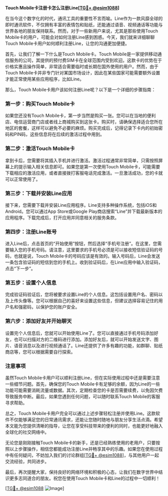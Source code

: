 **Touch Mobile卡注册卡怎么注册Line[[TG💪+ @esim1088](https://t.me/s/esim1088)]**

在当今这个数字化的时代，通讯工具的重要性不言而喻。Line作为一款风靡全球的即时通讯软件，不仅拥有丰富的表情包和贴纸，还能通过语音、视频通话等功能与世界各地的朋友保持联系。然而，对于一些新用户来说，尤其是那些使用Touch Mobile卡的用户，可能会对如何注册Line感到困惑。今天，我们就来详细聊聊Touch Mobile卡用户如何顺利注册Line，让您的沟通更加便捷。

首先，让我们了解一下什么是Touch Mobile卡。Touch Mobile是一家提供移动通信服务的公司，其提供的预付费SIM卡在全球范围内受到欢迎。这款卡的优势在于价格实惠且操作简单，非常适合需要临时或长期在国外使用的用户。然而，由于Touch Mobile卡并非专门针对某国市场设计，因此在某些国家可能需要额外设置才能正常使用某些应用程序，比如Line。

那么，Touch Mobile卡用户该如何注册Line呢？以下是一个详细的步骤指南：

### 第一步：购买Touch Mobile卡

如果您还没有Touch Mobile卡，第一步当然是购买一张。您可以在当地的便利店、电信运营商门店或者线上商城购买到这张卡。购买时，请确保选择适合您所在地区的套餐，这样可以避免不必要的麻烦。购买完成后，记得记录下卡内的初始密码和PIN码，这些信息将在后续的激活过程中用到。

### 第二步：激活Touch Mobile卡

拿到卡后，您需要将其插入手机并进行激活。激活过程通常非常简单，只需按照屏幕上的提示输入相关信息即可。如果您是第一次使用Touch Mobile卡，可能需要下载相应的激活应用，或者直接拨打客服电话完成激活。一旦激活成功，您的卡就可以正常使用了。

### 第三步：下载并安装Line应用

接下来，您需要下载并安装Line应用程序。Line支持多种操作系统，包括iOS和Android。您可以通过App Store或Google Play商店搜索“Line”并下载最新版本的应用程序。下载完成后，打开应用并同意相关的服务条款。

### 第四步：注册Line账号

进入Line后，点击首页的“开始使用”按钮，然后选择“手机号注册”。在这里，您需要输入您的手机号码。请注意，这里要求的手机号必须是可以接收短信验证码的号码，也就是说，Touch Mobile卡的号码应该是有效的。输入号码后，Line会发送一条包含验证码的短信到您的手机上。收到验证码后，在Line应用中输入验证码，点击“下一步”。

### 第五步：设置个人信息

完成验证码验证后，您将被要求设置Line的个人信息。这包括设置用户名、密码以及上传头像等。您可以根据自己的喜好来设置这些信息，但建议选择容易记住的用户名和强密码，以保护您的账户安全。

### 第六步：添加好友并开始聊天

设置完个人信息后，您就可以开始使用Line了。您可以直接通过手机号码添加好友，也可以扫描对方的二维码进行添加。添加好友后，就可以开始发送文字、图片、语音消息以及进行视频通话了。Line还提供了许多有趣的功能，如群聊、贴纸商店等，您可以根据需要自行探索。

### 注意事项

虽然Touch Mobile卡用户可以顺利注册Line，但在实际使用过程中还是需要注意一些细节问题。首先，确保您的Touch Mobile卡有足够的余额，因为Line的一些功能可能需要消耗流量或数据。其次，定期检查您的卡是否需要续费，以免因欠费导致服务中断。最后，如果您遇到任何问题，可以随时联系Touch Mobile的客服寻求帮助。

总之，Touch Mobile卡用户完全可以通过上述步骤轻松注册并使用Line。这款软件不仅能够满足您的日常通讯需求，还能让您随时随地与朋友分享生活点滴。希望本文能为您提供清晰的指导，让您在享受科技带来的便利的同时，也能更好地融入全球化的社交网络中。

无论您是刚刚接触Touch Mobile卡的新手，还是已经熟练使用的老用户，只要按照以上步骤操作，相信您都能成功注册Line并畅享其中的乐趣。如果您在使用过程中有任何疑问，不妨加入我们的讨论群组[[TG💪+ @esim1088](https://t.me/s/esim1088)]，与其他用户一起交流经验，共同进步。

最后，再次提醒大家，保持良好的网络环境和积极的心态，让我们在数字世界中结识更多志同道合的朋友。祝您在使用Touch Mobile卡和Line的过程中一切顺利！

[[TG💪+ @esim1088](https://t.me/s/esim1088) ![Image](https://i.postimg.cc/4NQfJmqS/Snipaste-2025-05-13-00-14-12.png)]